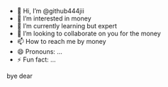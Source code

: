 - 👋 Hi, I’m @github444jii
- 👀 I’m interested in money
- 🌱 I’m currently learning but expert
- 💞️ I’m looking to collaborate on you for the money
- 📫 How to reach me by money 
- 😄 Pronouns: ...
- ⚡ Fun fact: ...

<!---
github444jii/github444jii is a ✨ special ✨ repository because its `README.md` (this file) appears on your GitHub profile.
You can click the Preview link to take a look at your changes.
--->
bye dear
